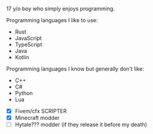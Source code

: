 17 y/o boy who simply enjoys programming.

Programming languages I like to use:
- Rust
- JavaScript
- TypeScript
- Java
- Kotlin

Programming languages I know but generally don't like:
- C++
- C#
- Python
- Lua



- [x] Fivem/cfx SCRIPTER
- [x] Minecraft modder
- [ ] Hytale??? modder (if they release it before my death)
